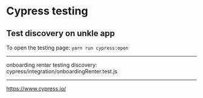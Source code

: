 # Cypress testing
Test discovery on unkle app
----------------

To open the testing page: `yarn run cypress:open`

-----------------

onboarding renter testing discovery: cypress/integration/onboardingRenter.test.js

----------------

https://www.cypress.io/